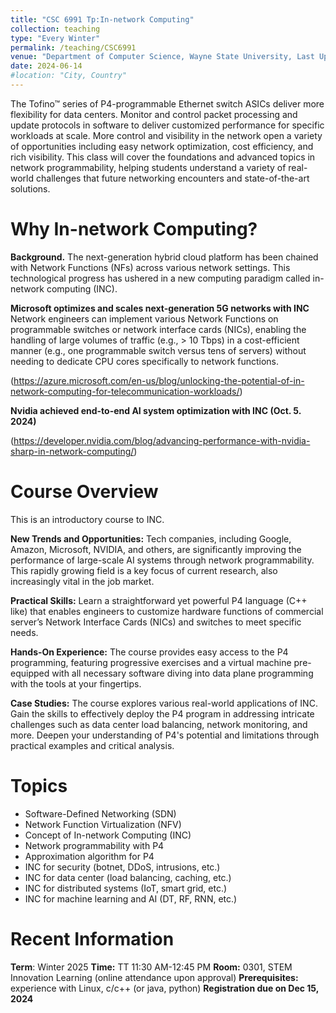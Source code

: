 ```yaml
---
title: "CSC 6991 Tp:In-network Computing"
collection: teaching
type: "Every Winter"
permalink: /teaching/CSC6991
venue: "Department of Computer Science, Wayne State University, Last Update"
date: 2024-06-14
#location: "City, Country"
---
```


The Tofino™ series of P4-programmable Ethernet switch ASICs deliver more flexibility for data centers. Monitor and control packet processing and update protocols in software to deliver customized performance for specific workloads at scale. More control and visibility in the network open a variety of opportunities including easy network optimization, cost efficiency, and rich visibility. This class will cover the foundations and advanced topics in network programmability, helping students understand a variety of real-world challenges that future networking encounters and state-of-the-art solutions.

Why In-network Computing?
======
**Background.** The next-generation hybrid cloud platform has been chained with Network Functions (NFs) across various network settings. This technological progress has ushered in a new computing paradigm called in-network computing (INC).

**Microsoft optimizes and scales next-generation 5G networks with INC**
Network engineers can implement various Network Functions on programmable switches or network interface cards (NICs), enabling the handling of large volumes of traffic (e.g., > 10 Tbps) in a cost-efficient manner (e.g., one programmable switch versus tens of servers) without needing to dedicate CPU cores specifically to network functions.

(https://azure.microsoft.com/en-us/blog/unlocking-the-potential-of-in-network-computing-for-telecommunication-workloads/)

**Nvidia achieved end-to-end AI system optimization with INC (Oct. 5. 2024)**

(https://developer.nvidia.com/blog/advancing-performance-with-nvidia-sharp-in-network-computing/)


Course Overview
======

This is an introductory course to INC.

**New Trends and Opportunities:**
Tech companies, including Google, Amazon, Microsoft, NVIDIA, and others, are significantly improving the performance of large-scale AI systems through network programmability. This rapidly growing field is a key focus of current research, also increasingly vital in the job market.

**Practical Skills:**
Learn a straightforward yet powerful P4 language (C++ like) that enables engineers to customize hardware functions of commercial server’s Network Interface Cards (NICs) and switches to meet specific needs.

**Hands-On Experience:**
The course provides easy access to the P4 programming, featuring progressive exercises and a virtual machine pre-equipped with all necessary software diving into data plane programming with the tools at your fingertips.

**Case Studies:**
The course explores various real-world applications of INC. Gain the skills to effectively deploy the P4 program in addressing intricate challenges such as data center load balancing, network monitoring, and more. Deepen your understanding of P4's potential and limitations through practical examples and critical analysis.


Topics
======
* Software-Defined Networking (SDN)
* Network Function Virtualization (NFV)
* Concept of In-network Computing (INC)
* Network programmability with P4
* Approximation algorithm for P4
* INC for security (botnet, DDoS, intrusions, etc.)
* INC for data center (load balancing, caching, etc.)
* INC for distributed systems (IoT, smart grid, etc.)
* INC for machine learning and AI (DT, RF, RNN, etc.)

Recent Information
======

**Term**: Winter 2025
**Time:** TT 11:30 AM-12:45 PM
**Room:** 0301, STEM Innovation Learning (online attendance upon approval)
**Prerequisites:** experience with Linux, c/c++  (or java, python)
**Registration due on Dec 15, 2024**

